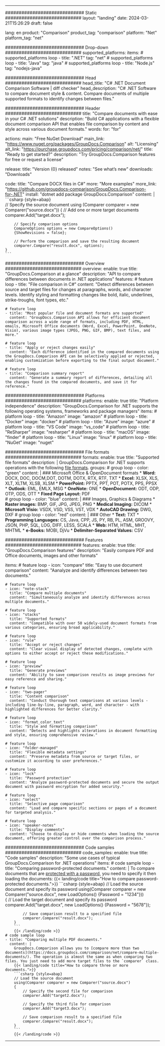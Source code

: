 
---
############################# Static ############################
layout: "landing"
date: 2024-03-21T15:26:29
draft: false

lang: en
product: "Comparison"
product_tag: "comparison"
platform: "Net"
platform_tag: "net"

############################# Drop-down ############################
supported_platforms:
  items:
    # supported_platforms loop
    - title: ".NET"
      tag: "net"
    # supported_platforms loop
    - title: "Java"
      tag: "java"
    # supported_platforms loop
    - title: "Node.js"
      tag: "nodejs-java"

############################# Head ############################
head_title: "C# .NET Document Comparison Software | diff checker"
head_description: "C# .NET Software to compare document style & content. Compare documents of multiple supported formats to identify changes between files."

############################# Header ############################
title: "Compare documents with ease in your C# .NET solutions"
description: "Build C# applications with a flexible document comparison API that enables file comparison by content and style across various document formats."
words:
  for: "for"

actions:
  main: "Free NuGet Download"
  main_link: "https://www.nuget.org/packages/GroupDocs.Comparison"
  alt: "Licensing"
  alt_link: "https://purchase.groupdocs.com/pricing/comparison/net/"
  title: "Ready to get started?"
  description: "Try GroupDocs.Comparison features for free or request a license"

release:
  title: "Version {0} released"
  notes: "See what’s new"
  downloads: "Downloads"

code:
  title: "Compare DOCX files in C#"
  more: "More examples"
  more_link: "https://github.com/groupdocs-comparison/GroupDocs.Comparison-for-.NET"
  install: "dotnet add package GroupDocs.Comparison"
  content: |
    ```csharp {style=abap}   
    // Specify the source document
    using (Comparer comparer = new Comparer("source.docx"))
    {
        // Add one or more target documents
        comparer.Add("target.docx");

        // Specify comparison options
        CompareOptions options = new CompareOptions() 
        {ShowRevisions = false};

        // Perform the comparison and save the resulting document
        comparer.Compare("result.docx", options);
    }
    ```

############################# Overview ############################
overview:
  enable: true
  title: "GroupDocs.Comparison at a glance"
  description: "API to compare differences between documents in .NET applications"
  features:
    # feature loop
    - title: "File comparison in C#"
      content: "Detect differences between source and target files for changes at paragraphs, words, and character levels. Identify styling and formatting changes like bold, italic, underlines, strike-troughs, font types, etc."

    # feature loop
    - title: "Most popular file and document formats are supported"
      content: "GroupDocs.Comparison API allows for efficient document comparison across a wide range of formats, including PDF, HTML, emails, Microsoft Office documents (Word, Excel, PowerPoint, OneNote, Visio), various image types (JPEG, PNG, GIF, BMP), text files, and more."

    # feature loop
    - title: "Apply or reject changes easily"
      content: "Each difference identified in the compared documents using the GroupDocs.Comparison API can be selectively applied or rejected, enabling customization before exporting to the final output document."

    # feature loop
    - title: "Comparison summary report"
      content: "Generate a summary report of differences, detailing all the changes found in the compared documents, and save it for reference."

############################# Platforms ############################
platforms:
  enable: true
  title: "Platform independence"
  description: "GroupDocs.Comparison for .NET supports the following operating systems, frameworks and package managers"
  items:
    # platform loop
    - title: "Amazon"
      image: "amazon"
    # platform loop
    - title: "Docker"
      image: "docker"
    # platform loop
    - title: "Azure"
      image: "azure"
    # platform loop
    - title: "VS Code"
      image: "vs_code"
    # platform loop
    - title: "ReSharper"
      image: "resharper"
    # platform loop
    - title: "macOS"
      image: "finder"
    # platform loop
    - title: "Linux"
      image: "linux"
    # platform loop
    - title: "NuGet"
      image: "nuget"

############################# File formats ############################
formats:
  enable: true
  title: "Supported file formats"
  description: |
    GroupDocs.Comparison for .NET supports operations with the following [file formats](https://docs.groupdocs.com/comparison/net/supported-document-formats/).
  groups:
    # group loop
    - color: "green"
      content: |
        ### Microsoft Office & OpenDocument formats
        * **Word:** DOCX, DOC, DOCM,DOT, DOTM, DOTX, RTX, RTF, TXT
        * **Excel:** XLSX, XLS, XLT, XLTM, XLSB, XLSM
        * **PowerPoint:** PPTX, PPT, POT, POTX, PPS, PPSX
        * **Outlook:** EML, EMLX, MSG
        * **OneNote:** ONE
        * **OpenDocument:** ODT, ODP, OTP, ODS, OTT
        * **Fixed Page Layout:** PDF        
    # group loop
    - color: "blue"
      content: |
        ### Images, Graphics & Diagrams
        * **Raster images:** BMP, GIF, JPG, JPEG, PNG
        * **Medical Imaging:** DICOM
        * **Microsoft Visio:** VSDX, VSD, VSS, VST, VDX
        * **AutoCAD Drawing:** DWG, DXF
      # group loop
    - color: "red"
      content: |
        ### Other
        * **Text:** TXT
        * **Programming Languages:** CS, Java, CPP, JS, PY, RB, PL, ASM, GROOVY, JSON, PHP, SQL, LOG, DIFF, LESS, SCALA
        * **Web:** HTM, HTML, MHT, MHTML
        * **e-Books:** MOBI, DjVu
        * **Delimiter-Separated Values:** CSV

############################# Features ############################
features:
  enable: true
  title: "GroupDocs.Comparison features"
  description: "Easily compare PDF and Office documents, images and other formats"

  items:
    # feature loop
    - icon: "compare"
      title: "Easy to use document comparison"
      content: "Aanalyze and identify differences between two documents."

    # feature loop
    - icon: "note-stack"
      title: "Compare multiple documents"
      content: "Simultaneously analyze and identify differences across multiple documents."

    # feature loop
    - icon: "stacks"
      title: "Supported formats"
      content: "Compatible with over 50 widely-used document formats from various categories, ensuring broad applicability."

    # feature loop
    - icon: "rule"
      title: "Accept or reject changes"
      content: "Сlear visual display of detected changes, complete with options to either accept or reject these modifications."

    # feature loop
    - icon: "preview"
      title: "Generate previews"
      content: "Ability to save comparison results as image previews for easy reference and sharing."

    # feature loop
    - icon: "two-pager"
      title: "Content comparison"
      content: "Conduct thorough text comparisons at various levels - including line-by-line, paragraph, word, and character - with highlighted differences for better clarity."

    # feature loop
    - icon: "format_color_text"
      title: "Style and formatting comparison"
      content: "Detects and highlights alterations in document formatting and style, ensuring comprehensive review."

    # feature loop
    - icon: "folder-managed"
      title: "Flexible metadata settings"
      content: "Preserve metadata from source or target files, or customize it according to user preferences."

    # feature loop
    - icon: "lock"
      title: "Password protection"
      content: "Analyze password-protected documents and secure the output document with password encryption for added security."

    # feature loop
    - icon: "select"
      title: "Selective page comparison"
      content: "Load and compare specific sections or pages of a document for targeted analysis."

    # feature loop
    - icon: "speaker-notes"
      title: "Display comments"
      content: "Choose to display or hide comments when loading the source document, offering greater control over the comparison process."

############################# Code samples ############################
code_samples:
  enable: true
  title: "Code samples"
  description: "Some use cases of typical GroupDocs.Comparison for .NET operations"
  items:
    # code sample loop
    - title: "Comparing password-protected documents."
      content: |
        To compare documents that are [protected with a password](https://docs.groupdocs.com/comparison/net/load-password-protected-documents/), you need to specify it then loading the documents:
        {{< landing/code title="How to compare password-protected documents.">}}
        ```csharp {style=abap}
        // Load the source document and specify its password
        using(Comparer comparer = new Comparer("source.docx", new LoadOptions() {Password = "1234"}))  
        {
            // Load the target document and specify its password
            comparer.Add("target.docx", new LoadOptions() {Password = "5678"});

            // Save comparison result to a specified file
            comparer.Compare("result.docx");
        }
        ```
        {{< /landing/code >}}
    # code sample loop
    - title: "Comparing multiple PDF documents."
      content: |
        GroupDocs.Comparison allows you to [compare more than two documents](https://docs.groupdocs.com/comparison/net/compare-multiple-documents/). The operation is almost the same as when comparing two files. You just need to add more target files to the `comparer` class.
        {{< landing/code title="How to compare three or more documents.">}}
        ```csharp {style=abap}   
        // Load the source document
        using(Comparer comparer = new Comparer("source.docx") 
        {
            // Specify the second file for comparison
            comparer.Add("target2.docx");
            
            // Specify the third file for comparison
            comparer.Add("target3.docx");
            
            // Save comparison result to a specified file
            comparer.Compare("result.docx");
        }
        ```
        {{< /landing/code >}}

---
